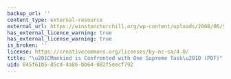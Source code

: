 ```yaml
---
backup_url: ''
content_type: external-resource
external_url: https://winstonchurchill.org/wp-content/uploads/2008/06/SchwarzWinston_Churchill_and_Technology.pdf
has_external_licence_warning: true
has_external_license_warning: true
is_broken: ''
license: https://creativecommons.org/licenses/by-nc-sa/4.0/
title: "\u201CMankind is Confronted with One Supreme Task\u201D (PDF)"
uid: 845f61b5-85cd-4a86-bb64-082f5eecf792
---
```

